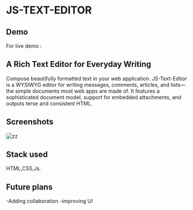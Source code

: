 # JS-TEXT-EDITOR


 
 ## Demo
 For live demo : 
 
## A Rich Text Editor for Everyday Writing
Compose beautifully formatted text in your web application. JS-Text-Editor is a WYSIWYG editor for writing messages, comments, articles, and lists—the simple documents most web apps are made of. It features a sophisticated document model, support for embedded attachments, and outputs terse and consistent HTML.

## Screenshots
 ![zz](https://user-images.githubusercontent.com/58937669/100249749-ed54f300-2f62-11eb-9dc0-57603d67f82d.JPG)


## Stack used
HTML,CSS,Js.

## Future plans
  -Adding collaboration
  -improving UI
